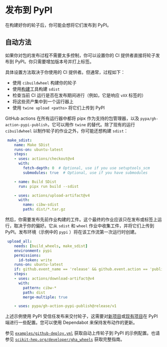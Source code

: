 # 发布到 PyPI

在构建好你的轮子后，你可能会想将它们发布到 PyPI。

## 自动方法

如果你对包的发布过程不需要太多控制，你可以设置你的 CI 提供者直接将轮子发布到 PyPI。你只需要增加版本号并打上标签。

具体设置方法取决于你使用的 CI 提供者。但通常，过程如下：

- 使用 `cibuildwheel` 构建你的轮子
- 使用[构建](https://github.com/pypa/build)工具构建 `sdist`
- 检查当前 CI 运行是否在发布期间进行（例如，它是响应 `vXX` 标签的）
- 将这些资产集中到一个运行器上
- 使用 `twine upload <paths>` 将它们上传到 PyPI

GitHub actions 在所有运行器中都将 pipx 作为支持的包管理器，以及 `pypa/gh-action-pypi-publish`，它可以用作 `twine` 的替代。除了现有的运行 `cibuildwheel` 以制作轮子的作业之外，你可能还想构建 `sdist`：

```yaml
 make_sdist:
    name: Make SDist
    runs-on: ubuntu-latest
    steps:
    - uses: actions/checkout@v4
      with:
        fetch-depth: 0  # Optional, use if you use setuptools_scm
        submodules: true  # Optional, use if you have submodules

    - name: Build SDist
      run: pipx run build --sdist

    - uses: actions/upload-artifact@v4
      with:
        name: cibw-sdist
        path: dist/*.tar.gz
```

然后，你需要发布先前作业构建的工件。这个最终的作业应该只在发布或标签上运行，取决于你的偏好。它从 `sdist` 和 `wheel` 作业中收集工件，并将它们上传到 PyPI。发布环境（示例中的 `pypi` ）将在该工作流第一次运行时创建。

```yaml
 upload_all:
    needs: [build_wheels, make_sdist]
    environment: pypi
    permissions:
      id-token: write
    runs-on: ubuntu-latest
    if: github.event_name == 'release' && github.event.action == 'published'
    steps:
    - uses: actions/download-artifact@v4
      with:
        pattern: cibw-*
        path: dist
        merge-multiple: true

    - uses: pypa/gh-action-pypi-publish@release/v1
```

上述示例使用 PyPI 受信任发布来交付轮子，这需要对[新项目](https://docs.pypi.org/trusted-publishers/creating-a-project-through-oidc)或[现有项目](https://docs.pypi.org/trusted-publishers/adding-a-publisher)在 PyPI 端进行一些配置。您可以使用 Dependabot 来保持发布动作的更新。

参见 [`examples/github-deploy.yml`](https://github.com/pypa/cibuildwheel/blob/main/examples/github-deploy.yml) 获取自动上传轮子到 PyPI 的示例配置。也请参见 [`scikit-hep.org/developer/gha_wheels`](https://scikit-hep.org/developer/gha_wheels) 获取完整指南。